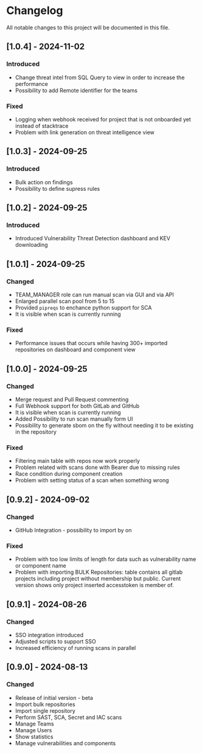 # Changelog

All notable changes to this project will be documented in this file.

## [1.0.4] - 2024-11-02

### Introduced
- Change threat intel from SQL Query to view in order to increase the performance
- Possibility to add Remote identifier for the teams

### Fixed
- Logging when webhook received for project that is not onboarded yet instead of stacktrace
- Problem with link generation on threat intelligence view


## [1.0.3] - 2024-09-25

### Introduced
- Bulk action on findings
- Possibility to define supress rules


## [1.0.2] - 2024-09-25

### Introduced
- Introduced Vulnerability Threat Detection dashboard and KEV downloading


## [1.0.1] - 2024-09-25

### Changed
- TEAM_MANAGER role can run manual scan via GUI and via API
- Enlarged parallel scan pool from 5 to 15
- Provided `pipreqs` to enchance python support for SCA
- It is visible when scan is currently running


### Fixed
- Performance issues that occurs while having 300+ imported repositories on dashboard and component view



## [1.0.0] - 2024-09-25

### Changed
- Merge request and Pull Request commenting
- Full Webhook support for both GitLab and GitHub
- It is visible when scan is currently running
- Added Possibility to run scan manually form UI
- Possibility to generate sbom on the fly without needing it to be existing in the repository

### Fixed
- Filtering main table with repos now work properly
- Problem related with scans done with Bearer due to missing rules
- Race condition during component creation
- Problem with setting status of a scan when something wrong


## [0.9.2] - 2024-09-02

### Changed
- GitHub Integration - possibility to import by on

### Fixed
- Problem with too low limits of length for data such as vulnerability name or component name
- Problem with importing BULK Repositories: table contains all gitlab projects including project without membership but public. Current version shows only project inserted accesstoken is member of.

## [0.9.1] - 2024-08-26
### Changed
- SSO integration introduced
- Adjusted scripts to support SSO
- Increased efficiency of running scans in parallel 

## [0.9.0] - 2024-08-13
### Changed
- Release of initial version - beta
- Import bulk repositories
- Import single repository
- Perform SAST, SCA, Secret and IAC scans
- Manage Teams
- Manage Users
- Show statistics
- Manage vulnerabilities and components

